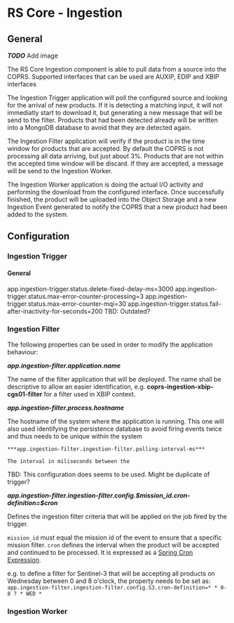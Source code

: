 # RS Core - Ingestion

## General

***TODO*** Add image

The RS Core Ingestion component is able to pull data from a source into the COPRS. Supported interfaces that can be used are AUXIP, EDIP and XBIP interfaces

The Ingestion Trigger application will poll the configured source and looking for the arrival of new products. If it is detecting a matching input, it will not immediatly start to download it, but generating a new message that will be send to the filter. Products that had been detected already will be written into a MongoDB database to avoid that they are detected again.

The Ingestion Filter application will verify if the product is in the time window for products that are accepted. By default the COPRS is not processing all data arriving, but just about 3%. Products that are not within the accepted time window will be discard. If they are accepted, a message will be send to the Ingestion Worker.

The Ingestion Worker application is doing the actual I/O activity and performing the download from the configured interface. Once successfully finished, the product will be uploaded into the Object Storage and a new Ingestion Event generated to notify the COPRS that a new product had been added to the system.

## Configuration

### Ingestion Trigger
#### General

app.ingestion-trigger.status.delete-fixed-delay-ms=3000
app.ingestion-trigger.status.max-error-counter-processing=3
app.ingestion-trigger.status.max-error-counter-mqi=30
app.ingestion-trigger.status.fail-after-inactivity-for-seconds=200
TBD: Outdated?

### Ingestion Filter
The following properties can be used in order to modify the application behaviour:

***app.ingestion-filter.application.name***

The name of the filter application that will be deployed. The name shall be descriptive to allow an easier identification, e.g. **coprs-ingestion-xbip-cgs01-filter** for a filter used in XBIP context.

***app.ingestion-filter.process.hostname***

The hostname of the system where the application is running. This one will also used identifying the persistence database to avoid firing events twice and thus needs to be unique within the system
```
***app.ingestion-filter.ingestion-filter.polling-interval-ms***

The interval in miliseconds between the 
```
TBD: This configuration does seems to be used. Might be duplicate of trigger?

***app.ingestion-filter.ingestion-filter.config.\$mission_id.cron-definition=\$cron***

Defines the ingestion filter criteria that will be applied on the job fired by the trigger. 

``mission_id`` must equal the mission id of the event to ensure that a specific mission filter.
``cron`` defines the interval when the product will be accepted and continued to be processed. It is expressed as a [Spring Cron Expression](https://spring.io/blog/2020/11/10/new-in-spring-5-3-improved-cron-expressions).

e.g. to define a filter for Sentinel-3 that will be accepting all products on Wednesday between 0 and 8 o'clock, the property needs to be set as:
```app.ingestion-filter.ingestion-filter.config.S3.cron-definition=* * 0-8 ? * WED *```



### Ingestion Worker